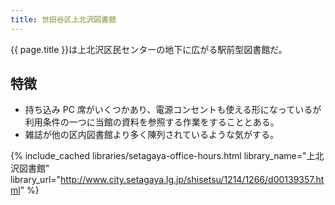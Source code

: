 ```yaml
---
title: 世田谷区上北沢図書館
---
```


{{ page.title }}は上北沢区民センターの地下に広がる駅前型図書館だ。

## 特徴

* 持ち込み PC 席がいくつかあり、電源コンセントも使える形になっているが利用条件の一つに当館の資料を参照する作業をすることとある。
* 雑誌が他の区内図書館より多く陳列されているような気がする。

{% include_cached libraries/setagaya-office-hours.html
    library_name="上北沢図書館"
    library_url="http://www.city.setagaya.lg.jp/shisetsu/1214/1266/d00139357.html" %}
